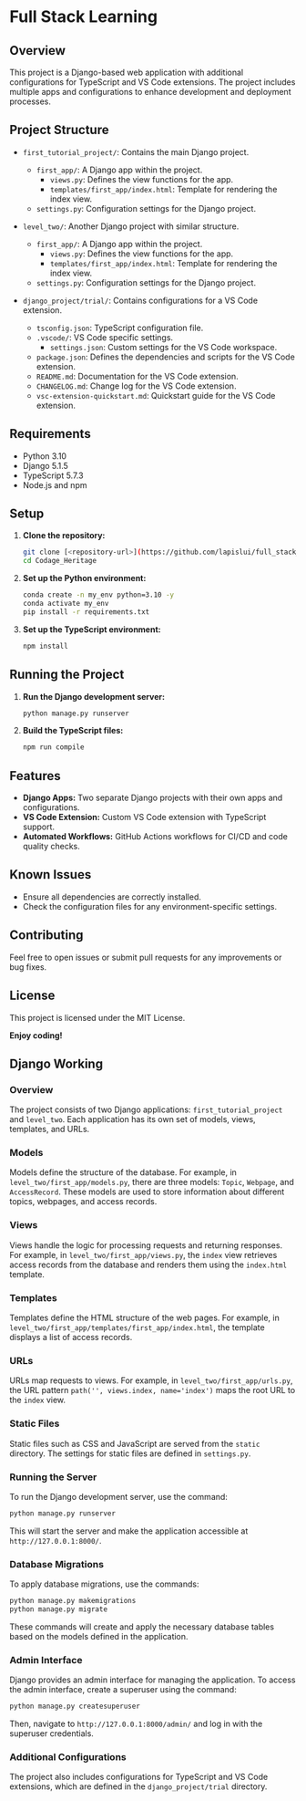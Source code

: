 # Full Stack Learning

## Overview

This project is a Django-based web application with additional configurations for TypeScript and VS Code extensions. The project includes multiple apps and configurations to enhance development and deployment processes.

## Project Structure

- `first_tutorial_project/`: Contains the main Django project.
    - `first_app/`: A Django app within the project.
        - `views.py`: Defines the view functions for the app.
        - `templates/first_app/index.html`: Template for rendering the index view.
    - `settings.py`: Configuration settings for the Django project.

- `level_two/`: Another Django project with similar structure.
    - `first_app/`: A Django app within the project.
        - `views.py`: Defines the view functions for the app.
        - `templates/first_app/index.html`: Template for rendering the index view.
    - `settings.py`: Configuration settings for the Django project.

- `django_project/trial/`: Contains configurations for a VS Code extension.
    - `tsconfig.json`: TypeScript configuration file.
    - `.vscode/`: VS Code specific settings.
        - `settings.json`: Custom settings for the VS Code workspace.
    - `package.json`: Defines the dependencies and scripts for the VS Code extension.
    - `README.md`: Documentation for the VS Code extension.
    - `CHANGELOG.md`: Change log for the VS Code extension.
    - `vsc-extension-quickstart.md`: Quickstart guide for the VS Code extension.

## Requirements

- Python 3.10
- Django 5.1.5
- TypeScript 5.7.3
- Node.js and npm

## Setup

1. **Clone the repository:**
     ```sh
     git clone [<repository-url>](https://github.com/lapislui/full_stack_development)
     cd Codage_Heritage
     ```

2. **Set up the Python environment:**
     ```sh
     conda create -n my_env python=3.10 -y
     conda activate my_env
     pip install -r requirements.txt
     ```

3. **Set up the TypeScript environment:**
     ```sh
     npm install
     ```

## Running the Project

1. **Run the Django development server:**
     ```sh
     python manage.py runserver
     ```

2. **Build the TypeScript files:**
     ```sh
     npm run compile
     ```

## Features

- **Django Apps:** Two separate Django projects with their own apps and configurations.
- **VS Code Extension:** Custom VS Code extension with TypeScript support.
- **Automated Workflows:** GitHub Actions workflows for CI/CD and code quality checks.

## Known Issues

- Ensure all dependencies are correctly installed.
- Check the configuration files for any environment-specific settings.

## Contributing

Feel free to open issues or submit pull requests for any improvements or bug fixes.

## License

This project is licensed under the MIT License.

**Enjoy coding!**

## Django Working

### Overview

The project consists of two Django applications: `first_tutorial_project` and `level_two`. Each application has its own set of models, views, templates, and URLs.

### Models

Models define the structure of the database. For example, in `level_two/first_app/models.py`, there are three models: `Topic`, `Webpage`, and `AccessRecord`. These models are used to store information about different topics, webpages, and access records.

### Views

Views handle the logic for processing requests and returning responses. For example, in `level_two/first_app/views.py`, the `index` view retrieves access records from the database and renders them using the `index.html` template.

### Templates

Templates define the HTML structure of the web pages. For example, in `level_two/first_app/templates/first_app/index.html`, the template displays a list of access records.

### URLs

URLs map requests to views. For example, in `level_two/first_app/urls.py`, the URL pattern `path('', views.index, name='index')` maps the root URL to the `index` view.

### Static Files

Static files such as CSS and JavaScript are served from the `static` directory. The settings for static files are defined in `settings.py`.

### Running the Server

To run the Django development server, use the command:
```sh
python manage.py runserver
```
This will start the server and make the application accessible at `http://127.0.0.1:8000/`.

### Database Migrations

To apply database migrations, use the commands:
```sh
python manage.py makemigrations
python manage.py migrate
```
These commands will create and apply the necessary database tables based on the models defined in the application.

### Admin Interface

Django provides an admin interface for managing the application. To access the admin interface, create a superuser using the command:
```sh
python manage.py createsuperuser
```
Then, navigate to `http://127.0.0.1:8000/admin/` and log in with the superuser credentials.

### Additional Configurations

The project also includes configurations for TypeScript and VS Code extensions, which are defined in the `django_project/trial` directory.
